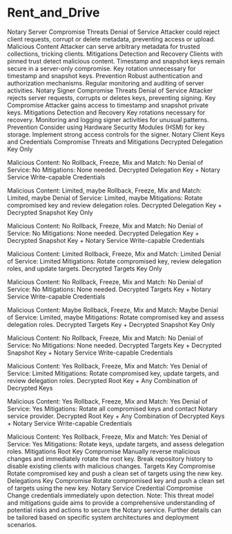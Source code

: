 # Rent_and_Drive
Notary Server Compromise
Threats
Denial of Service
Attacker could reject client requests, corrupt or delete metadata, preventing access or upload.
Malicious Content
Attacker can serve arbitrary metadata for trusted collections, tricking clients.
Mitigations
Detection and Recovery
Clients with pinned trust detect malicious content.
Timestamp and snapshot keys remain secure in a server-only compromise.
Key rotation unnecessary for timestamp and snapshot keys.
Prevention
Robust authentication and authorization mechanisms.
Regular monitoring and auditing of server activities.
Notary Signer Compromise
Threats
Denial of Service
Attacker rejects server requests, corrupts or deletes keys, preventing signing.
Key Compromise
Attacker gains access to timestamp and snapshot private keys.
Mitigations
Detection and Recovery
Key rotations necessary for recovery.
Monitoring and logging signer activities for unusual patterns.
Prevention
Consider using Hardware Security Modules (HSM) for key storage.
Implement strong access controls for the signer.
Notary Client Keys and Credentials Compromise
Threats and Mitigations
Decrypted Delegation Key Only

Malicious Content: No
Rollback, Freeze, Mix and Match: No
Denial of Service: No
Mitigations: None needed.
Decrypted Delegation Key + Notary Service Write-capable Credentials

Malicious Content: Limited, maybe
Rollback, Freeze, Mix and Match: Limited, maybe
Denial of Service: Limited, maybe
Mitigations: Rotate compromised key and review delegation roles.
Decrypted Delegation Key + Decrypted Snapshot Key Only

Malicious Content: No
Rollback, Freeze, Mix and Match: No
Denial of Service: No
Mitigations: None needed.
Decrypted Delegation Key + Decrypted Snapshot Key + Notary Service Write-capable Credentials

Malicious Content: Limited
Rollback, Freeze, Mix and Match: Limited
Denial of Service: Limited
Mitigations: Rotate compromised key, review delegation roles, and update targets.
Decrypted Targets Key Only

Malicious Content: No
Rollback, Freeze, Mix and Match: No
Denial of Service: No
Mitigations: None needed.
Decrypted Targets Key + Notary Service Write-capable Credentials

Malicious Content: Maybe
Rollback, Freeze, Mix and Match: Maybe
Denial of Service: Limited, maybe
Mitigations: Rotate compromised key and assess delegation roles.
Decrypted Targets Key + Decrypted Snapshot Key Only

Malicious Content: No
Rollback, Freeze, Mix and Match: No
Denial of Service: No
Mitigations: None needed.
Decrypted Targets Key + Decrypted Snapshot Key + Notary Service Write-capable Credentials

Malicious Content: Yes
Rollback, Freeze, Mix and Match: Yes
Denial of Service: Limited
Mitigations: Rotate compromised key, update targets, and review delegation roles.
Decrypted Root Key + Any Combination of Decrypted Keys

Malicious Content: Yes
Rollback, Freeze, Mix and Match: Yes
Denial of Service: Yes
Mitigations: Rotate all compromised keys and contact Notary service provider.
Decrypted Root Key + Any Combination of Decrypted Keys + Notary Service Write-capable Credentials

Malicious Content: Yes
Rollback, Freeze, Mix and Match: Yes
Denial of Service: Yes
Mitigations: Rotate keys, update targets, and assess delegation roles.
Mitigations
Root Key Compromise
Manually reverse malicious changes and immediately rotate the root key.
Break repository history to disable existing clients with malicious changes.
Targets Key Compromise
Rotate compromised key and push a clean set of targets using the new key.
Delegations Key Compromise
Rotate compromised key and push a clean set of targets using the new key.
Notary Service Credential Compromise
Change credentials immediately upon detection.
Note: This threat model and mitigations guide aims to provide a comprehensive understanding of potential risks and actions to secure the Notary service. Further details can be tailored based on specific system architectures and deployment scenarios.
